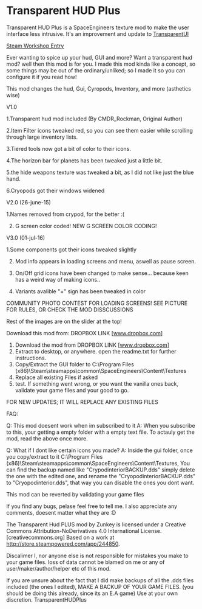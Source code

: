 # Transparent HUD Plus

Transparent HUD Plus is a SpaceEngineers texture mod to make the user interface less intrusive. It's an improvement and update to [TransparentUI](https://github.com/AnthonyDiGirolamo/TransparentUI)

[Steam Workshop Entry](http://steamcommunity.com/sharedfiles/filedetails/?id=710878444)

Ever wanting to spice up your hud, GUI and more? Want a transparent hud mod? well then this mod is for you.
I made this mod kinda like a concept, so some things may be out of the ordinary/unliked; so I made it so you can configure it if you read how!

This mod changes the hud, Gui, Cyropods, Inventory, and more (asthetics wise)

 V1.0

1.Transparent hud mod included (By CMDR_Rockman, Original Author)

2.Item Filter icons tweaked red, so you can see them easier while scrolling through large inventory lists.

3.Tiered tools now got a bit of color to their icons.

4.The horizon bar for planets has been tweaked just a little bit.

5.the hide weapons texture was tweaked a bit, as I did not like just the blue hand.

6.Cryopods got their windows widened

 V2.0 (26-june-15)

1.Names removed from crypod, for the better :(

2. G screen color coded!
NEW G SCREEN COLOR CODING!








V3.0 (01-jul-16)

1.Some components got their icons tweaked slightly

2. Mod info appears in loading screens and menu, aswell as pause screen.

3. On/Off grid icons have been changed to make sense... because keen has a weird way of making icons..

4. Variants avalible "+" sign has been tweaked in color

COMMUNITY PHOTO CONTEST FOR LOADING SCREENS! SEE PICTURE FOR RULES, OR CHECK THE MOD DISSCUSSIONS









Rest of the images are on the slider at the top!

Download this mod from:
DROPBOX LINK [www.dropbox.com]


1. Download the mod from DROPBOX LINK [www.dropbox.com]
2. Extract to desktop, or anywhere. open the readme.txt for further instructions.
3. Copy/Extract the GUI folder to C:\Program Files (x86)\Steam\steamapps\common\SpaceEngineers\Content\Textures
4. Replace all existing Files if asked
5. test.
If something went wrong, or you want the vanilla ones back, validate your game files and your good to go.

FOR NEW UPDATES; IT WILL REPLACE ANY EXISTING FILES

FAQ:

Q: This mod doesent work when im subscribed to it
A: When you subscribe to this, your getting a empty folder with a empty text file.
To actauly get the mod, read the above once more.

Q: What if I dont like certain icons you made?
A: Inside the gui folder, once you copy/extract to it C:\Program Files (x86)\Steam\steamapps\common\SpaceEngineers\Content\Textures,
You can find the backup named like "CrypodinteriorBACKUP.dds" simply delete the one with the edited one, and rename the "CryopodinteriorBACKUP.dds" to "Cryopodinterior.dds", that way you can disable the ones you dont want.



This mod can be reverted by validating your game files

If you find any bugs, pelase feel free to tell me. I also appreciate any comments, doesent matter what they are :D


The Transparent Hud PLUS mod by Zunkey is licensed under a Creative Commons Attribution-NoDerivatives 4.0 International License.[creativecommons.org]
Based on a work at http://store.steampowered.com/app/244850.





Discalimer
I, nor anyone else is not responsible for mistakes you make to your game files. loss of data cannot be blamed on me or any of user/maker/author/helper etc of this mod.

If you are unsure about the fact that I did make backups of all the .dds files included (the ones I edited), MAKE A BACKUP OF YOUR GAME FILES. (you should be doing this already, since its an E.A game)
Use at your own discretion. TransparentHUDPlus
